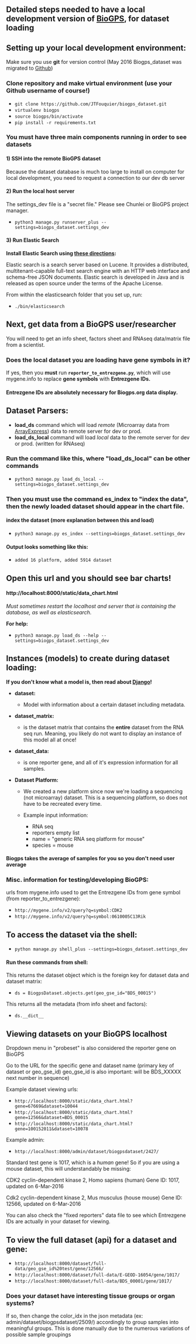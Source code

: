 
## Detailed steps needed to have a local development version of [BioGPS](http://biogps.org/#goto=welcome), for dataset loading


## Setting up your local development environment:

Make sure you use **git** for version control (May 2016 Biogps_dataset was migrated to [Github](https://github.com/SuLab/biogps_dataset))

### Clone repository and make virtual environment (use your Github username of course!)

- `git clone https://github.com/JTFouquier/biogps_dataset.git`
- `virtualenv biogps`
- `source biogps/bin/activate`
- `pip install -r requirements.txt`

### You must have three main components running in order to see datasets

#### 1) SSH into the remote BioGPS dataset

Because the dataset database is much too large to install on computer for local development, you need to request a connection to our dev db server

#### 2) Run the local host server

The settings_dev file is a "secret file." Please see Chunlei or BioGPS project manager.

- `python3 manage.py runserver_plus --settings=biogps_dataset.settings_dev`

#### 3) Run Elastic Search

**Install Elastic Search using [these directions](https://www.astic.co/guide/en/elasticsearch/reference/current/_installation.html):**

Elastic search is a search server based on Lucene. It provides a distributed, multitenant-capable full-text search
engine with an HTTP web interface and schema-free JSON documents. Elastic search is developed in Java and is released
as open source under the terms of the Apache License.

From within the elasticsearch folder that you set up, run:

- `./bin/elasticsearch`

## Next, get data from a BioGPS user/researcher
You will need to get an info sheet, factors sheet and RNAseq data/matrix file from a scientist.

### Does the local dataset you are loading have gene symbols in it?

If yes, then you **must** run **`reporter_to_entrezgene.py`**, which will use mygene.info to replace **gene symbols** with **Entrezgene IDs.**

#### Entrezgene IDs are absolutely necessary for Biogps.org data display.

## Dataset Parsers:

- **load_ds** command which will load *remote* (Microarray data from [ArrayExpress](https://www.ebi.ac.uk/arrayexpress/)) data to remote server for dev or prod.
- **load_ds_local** command will load *local* data to the remote server for dev or prod. (written for RNAseq)

### Run the command like this, where "load_ds_local" can be other commands

- `python3 manage.py load_ds_local --settings=biogps_dataset.settings_dev`

### Then you must use the command es_index to "index the data", then the newly loaded dataset should appear in the chart file.

#### index the dataset (more explanation between this and load)
- `python3 manage.py es_index --settings=biogps_dataset.settings_dev`

#### Output looks something like this:
- `added 16 platform, added 5914 dataset`

## Open this url and you should see bar charts!
#### http://localhost:8000/static/data_chart.html

*Must sometimes restart the localhost and server that is containing the database, as well as elasticsearch.*

**For help:**
- `python3 manage.py load_ds --help --settings=biogps_dataset.settings_dev`

## Instances (models) to create during dataset loading:
**If you don't know what a model is, then read about [Django](https://www.djangoproject.com/)!**

* **dataset:**
    * Model with information about a certain dataset including metadata.

* **dataset_matrix:**

    * is the dataset matrix that contains the **entire** dataset from the RNA seq run. Meaning, you likely do not want to display an instance of this model all at once!

* **dataset_data:**
    * is one reporter gene, and all of it's expression information for all samples.

* **Dataset Platform:**
    * We created a new platform since now we're loading a sequencing (not microarray) dataset.
This is a sequencing platform, so does not have to be recreated every time.

    * Example input information:
        * RNA seq
        * reporters empty list
        * name = "generic RNA seq platform for mouse"
        * species = mouse

#### Biogps takes the average of samples for you so you don't need user average

### Misc. information for testing/developing BioGPS:

urls from mygene.info used to get the Entrezgene IDs from gene symbol (from reporter_to_entrezgene):

- `http://mygene.info/v2/query?q=symbol:CDK2`
- `http://mygene.info/v2/query?q=symbol:0610005C13Rik`

## To access the dataset via the shell:
- `python manage.py shell_plus --settings=biogps_dataset.settings_dev`

#### Run these commands from shell:

This returns the dataset object which is the foreign key for dataset data and dataset matrix:
- `ds = BiogpsDataset.objects.get(geo_gse_id="BDS_00015")`

This returns all the metadata (from info sheet and factors):
- `ds.__dict__`

## Viewing datasets on your BioGPS localhost

Dropdown menu in "probeset" is also considered the reporter gene on BioGPS

Go to the URL for the specific gene and dataset name (primary key of dataset or geo_gse_id)
geo_gse_id is also important: will be BDS_XXXXX next number in sequence)

Example dataset viewing urls:
- `http://localhost:8000/static/data_chart.html?gene=67669&dataset=10044`
- `http://localhost:8000/static/data_chart.html?gene=12566&dataset=BDS_00015`
- `http://localhost:8000/static/data_chart.html?gene=100152011&dataset=10078`

Example admin:
- `http://localhost:8000/admin/dataset/biogpsdataset/2427/`

Standard test gene is 1017, which is a *human* gene! So if you are using a mouse
dataset, this will understandably be missing:

CDK2 cyclin-dependent kinase 2, Homo sapiens (human)
Gene ID: 1017, updated on 6-Mar-2016

Cdk2 cyclin-dependent kinase 2, Mus musculus (house mouse)
Gene ID: 12566, updated on 6-Mar-2016

You can also check the "fixed reporters" data file to see which Entrezgene IDs are actually in your dataset for
viewing.

## To view the full dataset (api) for a dataset and gene:
- `http://localhost:8000/dataset/full-data/geo_gse_id%20test/gene/12566/`
- `http://localhost:8000/dataset/full-data/E-GEOD-16054/gene/1017/`
- `http://localhost:8000/dataset/full-data/BDS_00001/gene/1017/`

### Does your dataset have interesting tissue groups or organ systems?

If so, then change the color_idx in the json metadata (ex: admin/dataset/biogpsdataset/2509/) accordingly to group samples into meaningful groups. This is done manually due to the numerous variations of possible sample groupings


